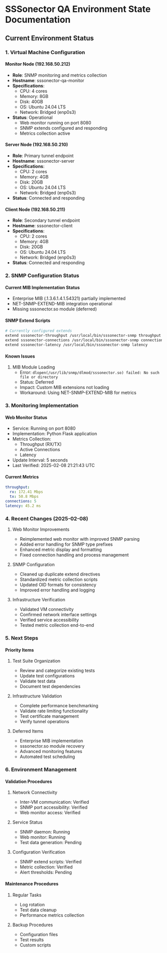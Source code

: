 # SSSonector QA Environment State Documentation

## Current Environment Status

### 1. Virtual Machine Configuration

#### Monitor Node (192.168.50.212)
- **Role**: SNMP monitoring and metrics collection
- **Hostname**: sssonector-qa-monitor
- **Specifications**:
  - CPU: 4 cores
  - Memory: 8GB
  - Disk: 40GB
  - OS: Ubuntu 24.04 LTS
  - Network: Bridged (enp0s3)
- **Status**: Operational
  - Web monitor running on port 8080
  - SNMP extends configured and responding
  - Metrics collection active

#### Server Node (192.168.50.210)
- **Role**: Primary tunnel endpoint
- **Hostname**: sssonector-server
- **Specifications**:
  - CPU: 2 cores
  - Memory: 4GB
  - Disk: 20GB
  - OS: Ubuntu 24.04 LTS
  - Network: Bridged (enp0s3)
- **Status**: Connected and responding

#### Client Node (192.168.50.211)
- **Role**: Secondary tunnel endpoint
- **Hostname**: sssonector-client
- **Specifications**:
  - CPU: 2 cores
  - Memory: 4GB
  - Disk: 20GB
  - OS: Ubuntu 24.04 LTS
  - Network: Bridged (enp0s3)
- **Status**: Connected and responding

### 2. SNMP Configuration Status

#### Current MIB Implementation Status
- Enterprise MIB (.1.3.6.1.4.1.54321) partially implemented
- NET-SNMP-EXTEND-MIB integration operational
- Missing sssonector.so module (deferred)

#### SNMP Extend Scripts
```bash
# Currently configured extends
extend sssonector-throughput /usr/local/bin/sssonector-snmp throughput
extend sssonector-connections /usr/local/bin/sssonector-snmp connections
extend sssonector-latency /usr/local/bin/sssonector-snmp latency
```

#### Known Issues
1. MIB Module Loading
   - Error: `dlopen(/usr/lib/snmp/dlmod/sssonector.so) failed: No such file or directory`
   - Status: Deferred
   - Impact: Custom MIB extensions not loading
   - Workaround: Using NET-SNMP-EXTEND-MIB for metrics

### 3. Monitoring Implementation

#### Web Monitor Status
- Service: Running on port 8080
- Implementation: Python Flask application
- Metrics Collection:
  - Throughput (RX/TX)
  - Active Connections
  - Latency
- Update Interval: 5 seconds
- Last Verified: 2025-02-08 21:21:43 UTC

#### Current Metrics
```yaml
throughput:
  rx: 172.41 Mbps
  tx: 50.8 Mbps
connections: 5
latency: 45.2 ms
```

### 4. Recent Changes (2025-02-08)

1. Web Monitor Improvements
   - Reimplemented web monitor with improved SNMP parsing
   - Added error handling for SNMP type prefixes
   - Enhanced metric display and formatting
   - Fixed connection handling and process management

2. SNMP Configuration
   - Cleaned up duplicate extend directives
   - Standardized metric collection scripts
   - Updated OID formats for consistency
   - Improved error handling and logging

3. Infrastructure Verification
   - Validated VM connectivity
   - Confirmed network interface settings
   - Verified service accessibility
   - Tested metric collection end-to-end

### 5. Next Steps

#### Priority Items
1. Test Suite Organization
   - Review and categorize existing tests
   - Update test configurations
   - Validate test data
   - Document test dependencies

2. Infrastructure Validation
   - Complete performance benchmarking
   - Validate rate limiting functionality
   - Test certificate management
   - Verify tunnel operations

3. Deferred Items
   - Enterprise MIB implementation
   - sssonector.so module recovery
   - Advanced monitoring features
   - Automated test scheduling

### 6. Environment Management

#### Validation Procedures
1. Network Connectivity
   - Inter-VM communication: Verified
   - SNMP port accessibility: Verified
   - Web monitor access: Verified

2. Service Status
   - SNMP daemon: Running
   - Web monitor: Running
   - Test data generation: Pending

3. Configuration Verification
   - SNMP extend scripts: Verified
   - Metric collection: Verified
   - Alert thresholds: Pending

#### Maintenance Procedures
1. Regular Tasks
   - Log rotation
   - Test data cleanup
   - Performance metrics collection

2. Backup Procedures
   - Configuration files
   - Test results
   - Custom scripts

